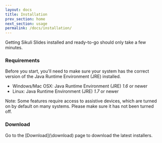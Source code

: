 ```yaml
---
layout: docs
title: Installation
prev_section: home
next_section: usage
permalink: /docs/installation/
---
```


Getting Sikuli Slides installed and ready-to-go should only take a few minutes.

### Requirements

Before you start, you'll need to make sure your system has the correct version of the Java Runtime
Environment (JRE) installed. 

- Windows/Mac OSX: Java Runtime Environment (JRE) *1.6* or newer
- Linux: Java Runtime Environment (JRE) *1.7* or newer

Note: Some features require access to assistive devices, which are turned on by default on many systems. Please make sure it has not been turned off.

### Download

Go to the [Download](\download\) page to download the latest installers.

